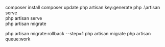 composer install
composer update
php artisan key:generate
php .\artisan serve    
php artisan serve    
php artisan migrate

php artisan migrate:rollback --step=1
php artisan migrate
php artisan queue:work
